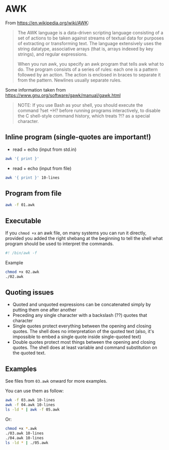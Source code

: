 # AWK
 From https://en.wikipedia.org/wiki/AWK:
>
> The AWK language is a data-driven scripting language consisting of a set of actions
>  to be taken against streams of textual data for purposes of extracting or transforming text.
> The language extensively uses the string datatype, associative arrays
>  (that is, arrays indexed by key strings), and regular expressions.
>
> When you run awk, you specify an awk program that tells awk what to do.
>  The program consists of a series of rules: each one is a pattern followed by an action.
>  The action is enclosed in braces to separate it from the pattern. Newlines usually separate rules.
>
 
 Some information taken from https://www.gnu.org/software/gawk/manual/gawk.html
> NOTE: If you use Bash as your shell, you should execute the command
> ?set +H? before running programs interactively, to disable the C shell-style
> command history, which treats ?!? as a special character.


## Inline program (single-quotes are important!)

- read + echo (input from std.in)

```bash
awk '{ print }'
```

- read + echo (input from file)

```bash
awk '{ print }' 10-lines
```

## Program from file
```bash
awk -f 01.awk
```

## Executable
If you `chmod +x` an awk file, on many systems you can run it directly, 
 provided you added the right shebang at the beginning to tell the shell
 what program should be used to interpret the commands.
```bash
#! /bin/awk -f
```

Example
```bash
chmod +x 02.awk
./02.awk
```

## Quoting issues
- Quoted and unquoted expressions can be concatenated simply
  by putting them one after another
- Preceding any single character with a backslash (?\?) quotes that character
- Single quotes protect everything between the opening and closing quotes. 
  The shell does no interpretation of the quoted text (also, it's impossible to embed a single quote inside single-quoted text)
- Double quotes protect most things between the opening and closing quotes. 
  The shell does at least variable and command substitution on the quoted text.
  
## Examples
See files from `03.awk` onward for more examples.

You can use them as follow:
```bash
awk -f 03.awk 10-lines
awk -f 04.awk 10-lines
ls -ld * | awk -f 05.awk
```

Or:
```bash
chmod +x *.awk
./03.awk 10-lines
./04.awk 10-lines
ls -ld * | ./05.awk
```